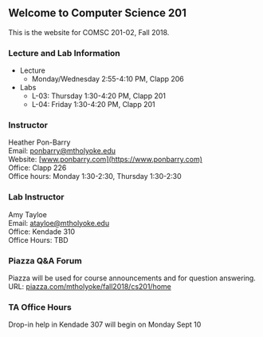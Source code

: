 ## Welcome to Computer Science 201

This is the website for COMSC 201-02, Fall 2018.

### Lecture and Lab Information

* Lecture
  * Monday/Wednesday 2:55-4:10 PM, Clapp 206
* Labs
  * L-03: Thursday 1:30-4:20 PM, Clapp 201
  * L-04: Friday 1:30-4:20 PM, Clapp 201
  
### Instructor
Heather Pon-Barry  
Email: ponbarry@mtholyoke.edu  
Website: [www.ponbarry.com](https://www.ponbarry.com)  
Office: Clapp 226  
Office hours: Monday 1:30-2:30, Thursday 1:30-2:30

### Lab Instructor
Amy Tayloe  
Email: atayloe@mtholyoke.edu  
Office: Kendade 310  
Office Hours: TBD

### Piazza Q&A Forum
Piazza will be used for course announcements and for question answering. URL: [piazza.com/mtholyoke/fall2018/cs201/home](http://piazza.com/mtholyoke/fall2018/cs201/home)

### TA Office Hours
Drop-in help in Kendade 307 will begin on Monday Sept 10 


